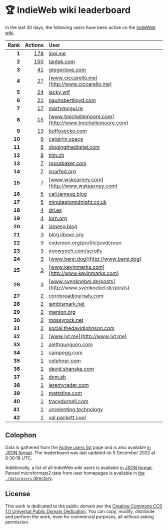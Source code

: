 # 🏆 IndieWeb wiki leaderboard

In the last 30 days, the following users have been active on the [IndieWeb wiki](https://indieweb.org).

| Rank | Actions | User |
|-----:|--------:|:-----|
| **1** | [178](https://indieweb.org/Special:Contributions/Loqi.me) | [loqi.me](http://loqi.me) |
| **2** | [150](https://indieweb.org/Special:Contributions/Tantek.com) | [tantek.com](http://tantek.com) |
| **3** | [41](https://indieweb.org/Special:Contributions/Gregorlove.com) | [gregorlove.com](http://gregorlove.com) |
| **4** | [27](https://indieweb.org/Special:Contributions/Www.ciccarello.me) | [www.ciccarello.me](http://www.ciccarello.me) |
| **5** | [24](https://indieweb.org/Special:Contributions/Jacky.wtf) | [jacky.wtf](http://jacky.wtf) |
| **6** | [21](https://indieweb.org/Special:Contributions/Paulrobertlloyd.com) | [paulrobertlloyd.com](http://paulrobertlloyd.com) |
| **7** | [17](https://indieweb.org/Special:Contributions/Martymcgui.re) | [martymcgui.re](http://martymcgui.re) |
| **8** | [15](https://indieweb.org/Special:Contributions/Www.tmichellemoore.com) | [www.tmichellemoore.com](http://www.tmichellemoore.com) |
| **9** | [13](https://indieweb.org/Special:Contributions/Boffosocko.com) | [boffosocko.com](http://boffosocko.com) |
| **10** | [9](https://indieweb.org/Special:Contributions/Catgirlin.space) | [catgirlin.space](http://catgirlin.space) |
| **11** | [8](https://indieweb.org/Special:Contributions/Diggingthedigital.com) | [diggingthedigital.com](http://diggingthedigital.com) |
| **12** | [8](https://indieweb.org/Special:Contributions/Tiim.ch) | [tiim.ch](http://tiim.ch) |
| **13** | [7](https://indieweb.org/Special:Contributions/Rossabaker.com) | [rossabaker.com](http://rossabaker.com) |
| **14** | [7](https://indieweb.org/Special:Contributions/Snarfed.org) | [snarfed.org](http://snarfed.org) |
| **15** | [7](https://indieweb.org/Special:Contributions/Www.wskearney.com) | [www.wskearney.com](http://www.wskearney.com) |
| **16** | [5](https://indieweb.org/Special:Contributions/Cali.jamesg.blog) | [cali.jamesg.blog](http://cali.jamesg.blog) |
| **17** | [5](https://indieweb.org/Special:Contributions/Minutestomidnight.co.uk) | [minutestomidnight.co.uk](http://minutestomidnight.co.uk) |
| **18** | [4](https://indieweb.org/Special:Contributions/Dri.es) | [dri.es](http://dri.es) |
| **19** | [4](https://indieweb.org/Special:Contributions/Iorn.org) | [iorn.org](http://iorn.org) |
| **20** | [4](https://indieweb.org/Special:Contributions/Jamesg.blog) | [jamesg.blog](http://jamesg.blog) |
| **21** | [3](https://indieweb.org/Special:Contributions/Blog.libove.org) | [blog.libove.org](http://blog.libove.org) |
| **22** | [3](https://indieweb.org/Special:Contributions/Evdemon.org_profile_jevdemon) | [evdemon.org/profile/jevdemon](http://evdemon.org/profile/jevdemon) |
| **23** | [3](https://indieweb.org/Special:Contributions/Ironwynch.com_scrolls) | [ironwynch.com/scrolls](http://ironwynch.com/scrolls) |
| **24** | [3](https://indieweb.org/Special:Contributions/Www.benji.dog) | [www.benji.dog](http://www.benji.dog) |
| **25** | [3](https://indieweb.org/Special:Contributions/Www.kevinmarks.com) | [www.kevinmarks.com](http://www.kevinmarks.com) |
| **26** | [3](https://indieweb.org/Special:Contributions/Www.svenknebel.de_posts) | [www.svenknebel.de/posts](http://www.svenknebel.de/posts) |
| **27** | [2](https://indieweb.org/Special:Contributions/Cornbreadjournals.com) | [cornbreadjournals.com](http://cornbreadjournals.com) |
| **28** | [2](https://indieweb.org/Special:Contributions/Iambismark.net) | [iambismark.net](http://iambismark.net) |
| **29** | [2](https://indieweb.org/Special:Contributions/Manton.org) | [manton.org](http://manton.org) |
| **30** | [2](https://indieweb.org/Special:Contributions/Mossyrock.net) | [mossyrock.net](http://mossyrock.net) |
| **31** | [2](https://indieweb.org/Special:Contributions/Social.thedavidjohnson.com) | [social.thedavidjohnson.com](http://social.thedavidjohnson.com) |
| **32** | [2](https://indieweb.org/Special:Contributions/Www.jvt.me) | [www.jvt.me](http://www.jvt.me) |
| **33** | [1](https://indieweb.org/Special:Contributions/Alethgueguen.com) | [alethgueguen.com](http://alethgueguen.com) |
| **34** | [1](https://indieweb.org/Special:Contributions/Campegg.com) | [campegg.com](http://campegg.com) |
| **35** | [1](https://indieweb.org/Special:Contributions/Celehner.com) | [celehner.com](http://celehner.com) |
| **36** | [1](https://indieweb.org/Special:Contributions/David.shanske.com) | [david.shanske.com](http://david.shanske.com) |
| **37** | [1](https://indieweb.org/Special:Contributions/Dym.sh) | [dym.sh](http://dym.sh) |
| **38** | [1](https://indieweb.org/Special:Contributions/Jeremyrader.com) | [jeremyrader.com](http://jeremyrader.com) |
| **39** | [1](https://indieweb.org/Special:Contributions/Mattstine.com) | [mattstine.com](http://mattstine.com) |
| **40** | [1](https://indieweb.org/Special:Contributions/Tracydurnell.com) | [tracydurnell.com](http://tracydurnell.com) |
| **41** | [1](https://indieweb.org/Special:Contributions/Unrelenting.technology) | [unrelenting.technology](http://unrelenting.technology) |
| **42** | [1](https://indieweb.org/Special:Contributions/Val.packett.cool) | [val.packett.cool](http://val.packett.cool) |


## Colophon

Data is gathered from the [Active users list](https://indieweb.org/Special:ActiveUsers) page and is also available [in JSON format](https://github.com/jgarber623/indieweb-wiki-leaderboard/blob/main/data/leaderboard.json). The leaderboard was last updated on 5 December 2022 at 6:30:18 UTC.

Additionally, a list of all IndieWeb wiki users is available [in JSON format](https://github.com/jgarber623/indieweb-wiki-leaderboard/blob/main/data/users.json). Parsed microformats2 data from user homepages is available in [the `./data/users` directory](https://github.com/jgarber623/indieweb-wiki-leaderboard/blob/main/data/users).

## License

This work is dedicated to the public domain per the [Creative Commons CC0 1.0 Universal Public Domain Dedication](https://creativecommons.org/publicdomain/zero/1.0/). You can copy, modify, distribute and perform the work, even for commercial purposes, all without asking permission.
